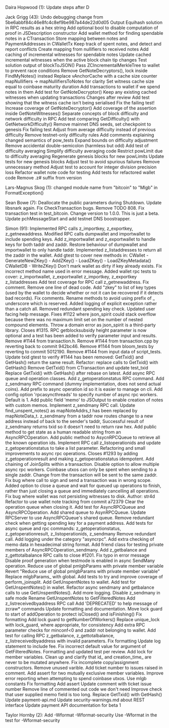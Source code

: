 Daira Hopwood (1):
      Update steps after D

Jack Grigg (43):
      Undo debugging change from 5be6abbf84c46e8fc4c8ef9be987a44de22d0d05
      Output Equihash solution in RPC results as a hex string
      Add optional bool to disable computation of proof in JSDescription constructor
      Add wallet method for finding spendable notes in a CTransaction
      Store mapping between notes and PaymentAddresses in CWalletTx
      Keep track of spent notes, and detect and report conflicts
      Create mapping from nullifiers to received notes
      Add caching of incremental witnesses for spendable notes
      Update cached incremental witnesses when the active block chain tip changes
      Test solution output of blockToJSON()
      Pass ZCIncrementalMerkleTree to wallet to prevent race conditions
      Remove GetNoteDecryptors(), lock inside FindMyNotes() instead
      Replace vAnchorCache with a cache size counter
      mapNullifiers -> mapNullifiersToNotes for clarity
      Set witness cache size equal to coinbase maturity duration
      Add transactions to wallet if we spend notes in them
      Add test for GetNoteDecryptor()
      Keep any existing cached witnesses when updating transactions
      Changes after review
      Add test showing that the witness cache isn't being serialised
      Fix the failing test!
      Increase coverage of GetNoteDecryptor()
      Add coverage of the assertion inside GetNoteWitnesses()
      Separate concepts of block difficulty and network difficulty in RPC
      Add test comparing GetDifficulty() with GetNetworkDifficulty()
      Remove mainnet DNS seeds, set checkpoint to genesis
      Fix failing test
      Adjust from average difficulty instead of previous difficulty
      Remove testnet-only difficulty rules
      Add comments explaining changed semantics of pow_tests
      Expand bounds on difficulty adjustment
      Remove accidental double-semicolon (harmless but odd)
      Add test of difficulty averaging
      Simplify difficulty averaging code
      Restrict powLimit due to difficulty averaging
      Regenerate genesis blocks for new powLimits
      Update tests for new genesis blocks
      Adjust test to avoid spurious failures
      Remove unnecessary method
      Adjust test to account for integer division precision loss
      Refactor wallet note code for testing
      Add tests for refactored wallet code
      Remove .z# suffix from version

Lars-Magnus Skog (1):
      changed module name from "bitcoin" to "Mlgb" in FormatException()

Sean Bowe (7):
      Deallocate the public parameters during Shutdown.
      Update libsnark again.
      Fix CheckTransaction bugs.
      Remove TODO 808.
      Fix transaction test in test_bitcoin.
      Change version to 1.0.0. This is just a beta.
      Update pchMessageStart and add testnet DNS boostrapper.

Simon (91):
      Implemented RPC calls z_importkey, z_exportkey, z_getnewaddress. Modified RPC calls dumpwallet and importwallet to include spending keys.
      Add z_importwallet and z_exportwallet to handle keys for both taddr and zaddr.  Restore behaviour of dumpwallet and importwallet to only handle taddr.
      Implemented z_listaddresses to return all the zaddr in the wallet.
      Add gtest to cover new methods in: CWallet - GenerateNewZKey() - AddZKey() - LoadZKey() - LoadZKeyMetadata() CWalletDB - WriteZKey()
      Don't mark wallet as dirty if key already exists. Fix incorrect method name used in error message.
      Added wallet rpc tests to cover: z_importwallet, z_exportwallet z_importkey, z_exportkey z_listaddresses
      Add test coverage for RPC call z_getnewaddress.
      Fix comment.
      Remove one line of dead code.
      Add "zkey" to list of key types (used by the wallet to decide whether or not it can be recovered if it detects bad records).
      Fix comments.
      Rename methods to avoid using prefix of _ underscore which is reserved. Added logging of explicit exception rather than a catch all. Removed redundant spending key check. Updated user facing help message.
      Fixes #1122 where json_spirit could stack overflow because there was no maximum limit set on the number of nested compound elements.
      Throw a domain error as json_spirit is a third-party library.
      Closes #1315.  RPC getblocksubsidy height parameter is now optional and a test has been added to verify parameter input and results.
      Remove #1144 from transaction.h.
      Remove #1144 from transaction.cpp by reverting back to commit 942bc46.
      Remove #1144 from bloom_tests by reverting to commit 5012190.
      Remove #1144 from input data of script_tests.
      Update txid gtest to verify #1144 has been removed: GetTxid() and GetHash() return the same result.
      Refactor: replace calls to GetTxid() with GetHash()
      Remove GetTxid() from CTransaction and update test_txid
      Replace GetTxid() with GetHash() after rebase on latest.
      Add async RPC queue and operation classes. Add z_getoperationstatus RPC command. Add z_sendmany RPC command (dummy implementation, does not send actual coins).
      Add prefix to async operation id so it is easier to manage on cli.
      Add config option 'rpcasyncthreads' to specify number of async rpc workers. Default is 1.
      Add public field 'memo' to JSOutput to enable creation of notes with custom memos.
      Implement z_sendmany RPC call.
      Update find_unspent_notes() as mapNoteAddrs_t has been replaced by mapNoteData_t.
      z_sendmany from a taddr now routes change to a new address instead of back to the sender's taddr,
      Successful result of z_sendmany returns txid so it doesn't need to return raw hex.
      Add public method to get state as a human readable string from an AsyncRPCOperation.
      Add public method to AsycnRPCQueue to retrieve all the known operation ids.
      Implement RPC call z_listoperationids and update z_getoperationstatus to take a list parameter.
      Refactoring and small improvements to async rpc operations.
      Closes #1293 by adding z_getoperationresult and making z_getoperationstatus idempotent.
      Add chaining of JoinSplits within a transaction.
      Disable option to allow multiple async rpc workers.
      Coinbase utxos can only be spent when sending to a single zaddr. Change from the transaction will be sent to the same zaddr.
      Fix bug where call to sign and send a transaction was in wrong scope.
      Added option to close a queue and wait for queued up operations to finish, rather than just closing a queue and immediately cancelling all operations.
      Fix bug where wallet was not persisting witnesses to disk. Author: str4d
      Refactor to use wallet note tracking from commit a72379
      Clear the operation queue when closing it.
      Add test for AsyncRPCQueue and AsyncRPCOperation.
      Add shared queue to AsynRPCQueue.
      Update RPCServer to use AsyncRPCQueue's shared queue.
      Remove redundant check when getting spending key for a payment address.
      Add tests for async queue and rpc commands: z_getoperationstatus, z_getoperationresult, z_listoperationids, z_sendmany
      Remove redundant call.
      Add logging under the category "asyncrpc".
      Add extra checking of memo data in hexadecimal string format.
      Add friend class for testing private members of AsyncRPCOperation_sendmany.
      Add z_getbalance and z_gettotalbalance RPC calls to close #1201.
      Fix typo in error message
      Disable proof generation when testmode is enabled in async SendMany operation.
      Reduce use of global pmlgbParams with private member variable
      Revert "Reduce use of global pmlgbParams with private member variable"
      Replace mlgbParams_ with global.
      Add tests to try and improve coverage of perform_joinsplit.
      Add GetUnspentNotes to wallet.
      Add test for GetUnspentNotes() in wallet.
      Refactor async sendmany and getbalance calls to use GetUnspentNotes().
      Add more logging.
      Disable z_sendmany in safe mode
      Rename GetUnspentNotes to GetFilteredNotes
      Add z_listreceivedbyaddress RPC call
      Add 'DEPRECATED' to help message of zcraw* commands
      Update formatting and documentation.
      Move lock guard to start of addOperation to protect isClosed() and isFinishing()
      Fix formatting
      Add lock guard to getNumberOfWorkers()
      Replace unique_lock with lock_guard, where appropriate, for consistency
      Add extra RPC parameter checks for minconf<0 and zaddr not belonging to wallet.
      Add test for calling RPC z_getbalance, z_gettotalbalance, z_listreceivedbyaddress with invalid parameters.
      Fix formatting
      Update log statement to include fee.
      Fix incorrect default value for argument of GetFilteredNotes.
      Formatting and updated test per review.
      Add lock for member variables. Clean up and clarify that id_ and creation_time_ are never to be mutated anywhere. Fix incomplete copy/assignment constructors.
      Remove unused varible.
      Add ticket number to issues raised in comment.
      Add assert for two mutually exclusive member variables.
      Improve error reporting when attempting to spend coinbase utxos.
      Use mlgb constants
      Fix formatting
      Add assert
      Update comment with ticket issue number
      Remove line of commented out code we don't need
      Improve check that user supplied memo field is too long.
      Replace GetTxid() with GetHash()
      Update payment-api.md
      Update security-warnings.md about REST interface
      Update payment API documentation for beta 1

Taylor Hornby (2):
      Add -Wformat -Wformat-security
      Use -Wformat in the test for -Wformat-security
